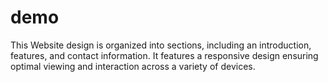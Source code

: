 # demo
This Website design is organized into sections, including an introduction, features, and contact information. It features a responsive design ensuring optimal viewing and interaction across a variety of devices.  
